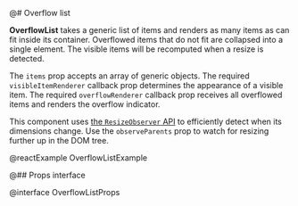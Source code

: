 @# Overflow list

**OverflowList** takes a generic list of items and renders as many items as can fit inside its container. Overflowed
items that do not fit are collapsed into a single element. The visible items will be recomputed when a resize is
detected.

The `items` prop accepts an array of generic objects. The required `visibleItemRenderer` callback prop determines the
appearance of a visible item. The required `overflowRenderer` callback prop receives all overflowed items and renders
the overflow indicator.

This component uses [the `ResizeObserver` API][resizeobserver] to efficiently detect when its dimensions change. Use
the `observeParents` prop to watch for resizing further up in the DOM tree.

[resizeobserver]: https://developer.mozilla.org/en-US/docs/Web/API/ResizeObserver

@reactExample OverflowListExample

@## Props interface

@interface OverflowListProps
